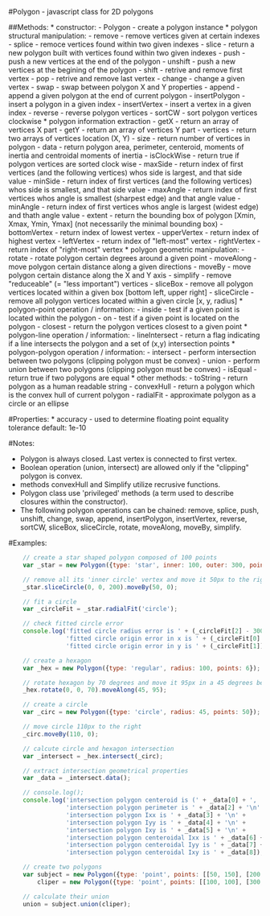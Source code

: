 #Polygon - javascript class for 2D polygons

##Methods:
    * constructor:
        - Polygon        - create a polygon instance
    * polygon structural manipulation:
        - remove         - remove vertices given at certain indexes
        - splice         - remoce vertices found within two given indexes
        - slice          - return a new polygon built with vertices found within two given indexes
        - push           - push a new vertices at the end of the polygon
        - unshift        - push a new vertices at the begining of the polygon
        - shift          - retrive and remove first vertex
        - pop            - retrive and remove last vertex
        - change         - change a given vertex
        - swap           - swap between polygon X and Y properties
        - append         - append a given polygon at the end of current polygon
        - insertPolygon  - insert a polygon in a given index
        - insertVertex   - insert a vertex in a given index
        - reverse        - reverse polygon vertices
        - sortCW         - sort polygon vertices clockwise
    * polygon information extraction
        - getX           - return an array of vertices X part
        - getY           - return an array of vertices Y part
        - vertices       - return two arrays of vertices location (X, Y)
        - size           - return number of vertices in polygon
        - data           - return polygon area, perimeter, centeroid, moments of inertia
                           and centroidal moments of inertia
        - isClockWise    - return true if polygon vertices are sorted clock wise
        - maxSide        - return index of first vertices (and the following vertices)
                           whos side is largest, and that side value
        - minSide        - return index of first vertices (and the following vertices)
                           whos side is smallest, and that side value
        - maxAngle       - return index of first vertices whos angle is smallest (sharpest edge)
                           and that angle value
        - minAngle       - return index of first vertices whos angle is largest (widest edge)
                           and thath angle value
        - extent         - return the bounding box of polygon [Xmin, Xmax, Ymin, Ymax]
                           (not necessarily the minimal bounding box)
        - bottomVertex   - return index of lowest vertex
        - upperVertex    - return index of highest vertex
        - leftVertex     - return index of "left-most" vertex
        - rightVertex    - return index of "right-most" vertex
    * polygon geometric manipulation:
        - rotate         - rotate polygon certain degrees around a given point
        - moveAlong      - move polygon certain distance along a given directions
        - moveBy         - move polygon certain distance along the X and Y axis
        - simplify       - remove "reduceable" (= "less important") vertices
        - sliceBox       - remove all polygon vertices located within a given box [bottom left, upper right]
        - sliceCircle    - remove all polygon vertices located within a given circle [x, y, radius]
    * polygon-point operation / information:
        - inside         - test if a given point is located within the polygon
        - on             - test if a given point is located on the polygon
        - closest        - return the polygon vertices closest to a given point
    * polygon-line operation / information:
        - lineIntersect  - return a flag indicating if a line intersects the polygon
                           and a set of (x,y) intersection points
    * polygon-polygon operation / information:
        - intersect      - perform intersection between two polygons (clipping polygon must be convex)
        - union          - perform union between two polygons (clipping polygon must be convex)
        - isEqual        - return true if two polygons are equal
    * other methods:
        - toString       - return polygon as a human readable string
        - convexHull     - return a polygon which is the convex hull of current polygon
        - radialFit      - approximate polygon as a circle or an ellipse

#Properties:
    * accuracy           - used to determine floating point equality tolerance
                           default: 1e-10

#Notes:
 * Polygon is always closed. Last vertex is connected to first vertex.
 * Boolean operation (union, intersect) are allowed only if the "clipping" polygon is convex.
 * methods convexHull and Simplify utilize recrusive functions.
 * Polygon class use 'privileged' methods (a term used to describe closures within the constructor).
 * The following polygon operations can be chained: remove, splice, push, unshift, change, swap,
   append, insertPolygon, insertVertex, reverse, sortCW, sliceBox, sliceCircle, rotate, moveAlong,
   moveBy, simplify.

#Examples:
```javascript
    // create a star shaped polygon composed of 100 points
    var _star = new Polygon({type: 'star', inner: 100, outer: 300, points: 100});

    // remove all its 'inner circle' vertex and move it 50px to the right
    _star.sliceCircle(0, 0, 200).moveBy(50, 0);

    // fit a circle
    var _circleFit = _star.radialFit('circle');

    // check fitted circle error
    console.log('fitted circle radius error is ' + (_circleFit[2] - 300) + '.\n' +
                'fitted circle origin error in x is ' + (_circleFit[0] - 50) + '.\n' +
                'fitted circle origin error in y is ' + (_circleFit[1]) + '.\n');
```

```javascript
    // create a hexagon
    var _hex = new Polygon({type: 'regular', radius: 100, points: 6});

    // rotate hexagon by 70 degrees and move it 95px in a 45 degrees bearing
    _hex.rotate(0, 0, 70).moveAlong(45, 95);

    // create a circle
    var _circ = new Polygon({type: 'circle', radius: 45, points: 50});

    // move circle 110px to the right
    _circ.moveBy(110, 0);

    // calcute circle and hexagon intersection
    var _intersect = _hex.intersect(_circ);

    // extract intersection geometrical properties
    var _data = _intersect.data();

    // console.log();
    console.log('intersection polygon centeroid is (' + _data[0] + ', ' + _data[1] + ')\n' +
                'intersection polygon perimeter is ' + _data[2] + '\n' +
                'intersection polygon Ixx is ' + _data[3] + '\n' +
                'intersection polygon Iyy is ' + _data[4] + '\n' +
                'intersection polygon Ixy is ' + _data[5] + '\n' +
                'intersection polygon centeroidal Ixx is ' + _data[6] + '\n' +
                'intersection polygon centeroidal Iyy is ' + _data[7] + '\n' +
                'intersection polygon centeroidal Ixy is ' + _data[8]);

```

```javascript
    // create two polygons
    var subject = new Polygon({type: 'point', points: [[50, 150], [200, 50], [350, 150], [350, 300], [250, 300], [200, 250], [150, 350], [100, 250], [100, 200]]}),
        cliper = new Polygon({type: 'point', points: [[100, 100], [300, 100], [300, 300], [100, 300]]});

    // calculate their union
    union = subject.union(cliper);
```
